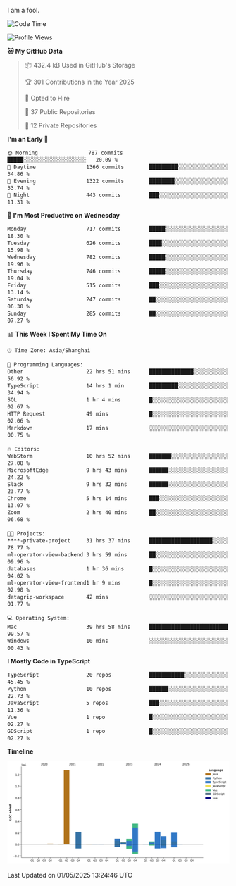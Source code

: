 I am a fool.

<!--START_SECTION:waka-->
![Code Time](http://img.shields.io/badge/Code%20Time-2%2C965%20hrs%2024%20mins-blue)

![Profile Views](http://img.shields.io/badge/Profile%20Views-3-blue)

**🐱 My GitHub Data** 

> 📦 432.4 kB Used in GitHub's Storage 
 > 
> 🏆 301 Contributions in the Year 2025
 > 
> 💼 Opted to Hire
 > 
> 📜 37 Public Repositories 
 > 
> 🔑 12 Private Repositories 
 > 
**I'm an Early 🐤** 

```text
🌞 Morning                787 commits         █████░░░░░░░░░░░░░░░░░░░░   20.09 % 
🌆 Daytime                1366 commits        █████████░░░░░░░░░░░░░░░░   34.86 % 
🌃 Evening                1322 commits        ████████░░░░░░░░░░░░░░░░░   33.74 % 
🌙 Night                  443 commits         ███░░░░░░░░░░░░░░░░░░░░░░   11.31 % 
```
📅 **I'm Most Productive on Wednesday** 

```text
Monday                   717 commits         █████░░░░░░░░░░░░░░░░░░░░   18.30 % 
Tuesday                  626 commits         ████░░░░░░░░░░░░░░░░░░░░░   15.98 % 
Wednesday                782 commits         █████░░░░░░░░░░░░░░░░░░░░   19.96 % 
Thursday                 746 commits         █████░░░░░░░░░░░░░░░░░░░░   19.04 % 
Friday                   515 commits         ███░░░░░░░░░░░░░░░░░░░░░░   13.14 % 
Saturday                 247 commits         ██░░░░░░░░░░░░░░░░░░░░░░░   06.30 % 
Sunday                   285 commits         ██░░░░░░░░░░░░░░░░░░░░░░░   07.27 % 
```


📊 **This Week I Spent My Time On** 

```text
🕑︎ Time Zone: Asia/Shanghai

💬 Programming Languages: 
Other                    22 hrs 51 mins      ██████████████░░░░░░░░░░░   56.92 % 
TypeScript               14 hrs 1 min        █████████░░░░░░░░░░░░░░░░   34.94 % 
SQL                      1 hr 4 mins         █░░░░░░░░░░░░░░░░░░░░░░░░   02.67 % 
HTTP Request             49 mins             █░░░░░░░░░░░░░░░░░░░░░░░░   02.06 % 
Markdown                 17 mins             ░░░░░░░░░░░░░░░░░░░░░░░░░   00.75 % 

🔥 Editors: 
WebStorm                 10 hrs 52 mins      ███████░░░░░░░░░░░░░░░░░░   27.08 % 
MicrosoftEdge            9 hrs 43 mins       ██████░░░░░░░░░░░░░░░░░░░   24.22 % 
Slack                    9 hrs 32 mins       ██████░░░░░░░░░░░░░░░░░░░   23.77 % 
Chrome                   5 hrs 14 mins       ███░░░░░░░░░░░░░░░░░░░░░░   13.07 % 
Zoom                     2 hrs 40 mins       ██░░░░░░░░░░░░░░░░░░░░░░░   06.68 % 

🐱‍💻 Projects: 
****-private-project     31 hrs 37 mins      ████████████████████░░░░░   78.77 % 
ml-operator-view-backend 3 hrs 59 mins       ██░░░░░░░░░░░░░░░░░░░░░░░   09.96 % 
databases                1 hr 36 mins        █░░░░░░░░░░░░░░░░░░░░░░░░   04.02 % 
ml-operator-view-frontend1 hr 9 mins         █░░░░░░░░░░░░░░░░░░░░░░░░   02.90 % 
datagrip-workspace       42 mins             ░░░░░░░░░░░░░░░░░░░░░░░░░   01.77 % 

💻 Operating System: 
Mac                      39 hrs 58 mins      █████████████████████████   99.57 % 
Windows                  10 mins             ░░░░░░░░░░░░░░░░░░░░░░░░░   00.43 % 
```

**I Mostly Code in TypeScript** 

```text
TypeScript               20 repos            ███████████░░░░░░░░░░░░░░   45.45 % 
Python                   10 repos            ██████░░░░░░░░░░░░░░░░░░░   22.73 % 
JavaScript               5 repos             ███░░░░░░░░░░░░░░░░░░░░░░   11.36 % 
Vue                      1 repo              █░░░░░░░░░░░░░░░░░░░░░░░░   02.27 % 
GDScript                 1 repo              █░░░░░░░░░░░░░░░░░░░░░░░░   02.27 % 
```



**Timeline**

![Lines of Code chart](https://raw.githubusercontent.com/VeejaLiu/VeejaLiu/master/assets/bar_graph.png)


 Last Updated on 01/05/2025 13:24:46 UTC
<!--END_SECTION:waka-->
